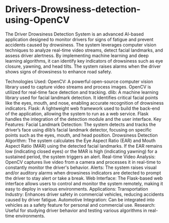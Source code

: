 # Drivers-Drowsiness-detection-using-OpenCV

The Driver Drowsiness Detection System is an advanced AI-based application designed to monitor drivers for signs of fatigue and prevent accidents caused by drowsiness. The system leverages computer vision techniques to analyze real-time video streams, detect facial landmarks, and assess driver alertness. By implementing machine learning and deep learning algorithms, it can identify key indicators of drowsiness such as eye closure, yawning, and head tilts. The system raises alarms when the driver shows signs of drowsiness to enhance road safety.

Technologies Used:
OpenCV: A powerful open-source computer vision library used to capture video streams and process images. OpenCV is utilized for real-time face detection and tracking.
dlib: A machine learning library used for facial landmark detection. It identifies critical facial points like the eyes, mouth, and nose, enabling accurate recognition of drowsiness indicators.
Flask: A lightweight web framework used to build the back-end of the application, allowing the system to run as a web service. Flask handles the integration of the detection module and the user interface.
Key Features:
Facial Landmark Detection: The system detects and tracks the driver’s face using dlib’s facial landmark detector, focusing on specific points such as the eyes, mouth, and head position.
Drowsiness Detection Algorithm: The system calculates the Eye Aspect Ratio (EAR) and Mouth Aspect Ratio (MAR) using the detected facial landmarks. If the EAR remains low (indicating closed eyes) or the MAR is high (indicating yawning) for a sustained period, the system triggers an alert.
Real-time Video Analysis: OpenCV captures live video from a camera and processes it in real-time to constantly monitor the driver's behavior.
Alerts: The system raises visual and/or auditory alarms when drowsiness indicators are detected to prompt the driver to stay alert or take a break.
Web Interface: The Flask-based web interface allows users to control and monitor the system remotely, making it easy to deploy in various environments.
Applications:
Transportation Industry: Enhances driver safety in commercial vehicles, reducing accidents caused by driver fatigue.
Automotive Integration: Can be integrated into vehicles as a safety feature for personal and commercial use.
Research: Useful for studying driver behavior and testing various algorithms in real-time environments.
